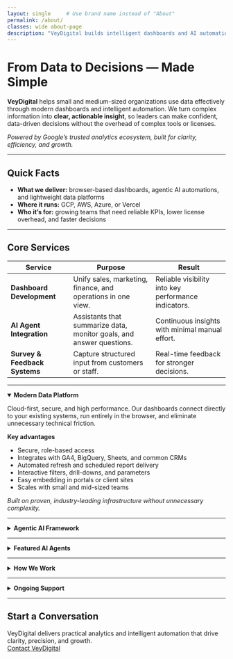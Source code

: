 ```yaml
---
layout: single     # Use brand name instead of "About"
permalink: /about/
classes: wide about-page
description: "VeyDigital builds intelligent dashboards and AI automation that empower modern businesses to make faster, confident decisions."
---
```


<!-- Scoped headline styling (brand-aware + dark mode) -->
<style>
  .about-page h1.vd-headline{
    color: var(--vd-electric);
    margin-top: 0.2rem;
    line-height: 1.15;
    letter-spacing: -0.01em;
    text-wrap: balance;
  }
  @media (prefers-color-scheme: dark){
    .about-page h1.vd-headline{ color: var(--vd-warm); }
  }
</style>

# <span class="vd-headline">From Data to Decisions — Made Simple</span>

**VeyDigital** helps small and medium-sized organizations use data effectively through modern dashboards and intelligent automation. We turn complex information into **clear, actionable insight**, so leaders can make confident, data-driven decisions without the overhead of complex tools or licenses.  
 
*Powered by Google’s trusted analytics ecosystem, built for clarity, efficiency, and growth.*

---

## Quick Facts

- **What we deliver:** browser-based dashboards, agentic AI automations, and lightweight data platforms  
- **Where it runs:** GCP, AWS, Azure, or Vercel  
- **Who it’s for:** growing teams that need reliable KPIs, lower license overhead, and faster decisions

---

## Core Services

| **Service** | **Purpose** | **Result** |
|---|---|---|
| **Dashboard Development** | Unify sales, marketing, finance, and operations in one view. | Reliable visibility into key performance indicators. |
| **AI Agent Integration** | Assistants that summarize data, monitor goals, and answer questions. | Continuous insights with minimal manual effort. |
| **Survey & Feedback Systems** | Capture structured input from customers or staff. | Real-time feedback for stronger decisions. |

---

<details class="vd-accordion" markdown="1" open>
<summary><strong>Modern Data Platform</strong></summary>

Cloud-first, secure, and high performance. Our dashboards connect directly to your existing systems, run entirely in the browser, and eliminate unnecessary technical friction.

**Key advantages**

- Secure, role-based access  
- Integrates with GA4, BigQuery, Sheets, and common CRMs  
- Automated refresh and scheduled report delivery  
- Interactive filters, drill-downs, and parameters  
- Easy embedding in portals or client sites  
- Scales with small and mid-sized teams

*Built on proven, industry-leading infrastructure without unnecessary complexity.*
</details>

---

<details class="vd-accordion" markdown="1">
<summary><strong>Agentic AI Framework</strong></summary>

VeyDigital AI uses an **agentic architecture**: systems that act within defined business goals to summarize changes, flag risks, and recommend next steps.

**Capabilities**

- Automated insight generation  
- KPI and goal monitoring  
- Context-aware Q&A and explanations  
- Secure, auditable interactions with human oversight

**Infrastructure**

- Deployable on AWS, GCP, Azure, or Vercel  
- MLOps for testing, versioning, and monitoring  
- RAG support for trustworthy, context-aware answers  
- Designed for scalability, observability, and governance
</details>

---

<details class="vd-accordion" markdown="1">
<summary><strong>Featured AI Agents</strong></summary>

| **Agent** | **What it does** |
|---|---|
| **Insight Summary Agent** | Sends scheduled performance briefs and highlights. |
| **Goal-Tracker Agent** | Monitors KPI thresholds and flags anomalies. |
| **Data Q&A Agent** | Answers natural-language questions from trusted sources. |
| **Leader Coach Agent** | Suggests targeted actions based on patterns and goals. |

All agents operate in secure, read-only environments with strict privacy controls.
</details>

---

<details class="vd-accordion" markdown="1">
<summary><strong>How We Work</strong></summary>

**Assess Objectives**: define metrics and priorities  
**Connect Data**: integrate securely and automate updates  
**Design Dashboards**: clear, interactive reporting  
**Implement AI Agents**: summaries, monitoring, and alerts  
**Support & Training**: docs, handoff, and adoption
</details>

---

<details class="vd-accordion" markdown="1">
<summary><strong>Ongoing Support</strong></summary>

We offer add-ons and monthly retainers to keep analytics sharp and evolving.

**Add-Ons**

- New data sources and connectors
- New dashboards or drill-downs
- Anomaly detection and board-ready summaries
- Secure hosting and access controls
- Monthly performance reviews

**Retainer Plans**

| Plan        | Ideal for       | Includes                                        |
|------------|------------------|-------------------------------------------------|
| Essentials | Smaller teams    | Minor updates, KPI checks, quick fixes          |
| Growth     | Iterative teams  | AI tuning, quarterly audits, monthly summaries  |
| Pro        | Scaling orgs     | Continuous monitoring, integrations, advisory   |

</details>

---

## Start a Conversation

VeyDigital delivers practical analytics and intelligent automation that drive clarity, precision, and growth.  
<a href="/contact/" class="btn btn--primary btn--large">Contact VeyDigital</a>
